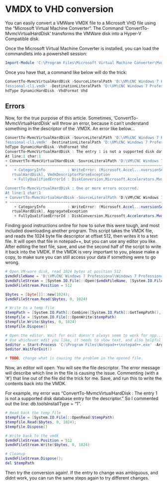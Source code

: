 # VMDX to VHD conversion

You can easily convert a VMWare VMDX file to a Microsoft VHD file using the “Microsoft Virtual Machine Converter“. The Command ‘ConvertTo-MvmcVirtualHardDisk’ transforms the VMWare disk into a Hyper-V Compatible disk.

Once the Microsoft Virtual Machine Converter is installed, you can load the commandlets into a powershell session:

```powershell
Import-Module 'C:\Program Files\Microsoft Virtual Machine Converter\MvmcCmdlet.psd1'
```

Once you have that, a command like below will do the trick:

```powershell
ConvertTo-MvmcVirtualHardDisk -SourceLiteralPath 'D:\VM\CNC Windows 7 Professional\Windows 7 Pro
fessional-cl1.vmdk' -DestinationLiteralPath 'D:\VM\CNC Windows 7 Professional Hyper-v\Windows 7 Professional-cl1.vhd' -V
hdType DynamicHardDisk -VhdFormat Vhd
```

## Errors

Now, for the true purpose of this article. Sometimes, ‘ConvertTo-MvmcVirtualHardDisk’ will throw an error, because it can’t understand something in the descriptor of the .VMDX. An error like below…

```powershell
ConvertTo-MvmcVirtualHardDisk -SourceLiteralPath 'D:\VM\CNC Windows 7 Professional\Windows 7 Pro
fessional-cl1.vmdk' -DestinationLiteralPath 'D:\VM\CNC Windows 7 Professional Hyper-v\Windows 7 Professional-cl1.vhd' -V
hdType DynamicHardDisk -VhdFormat Vhd
ConvertTo-MvmcVirtualHardDisk : The entry 1 is not a supported disk database entry for the descriptor.
At line:1 char:1
+ ConvertTo-MvmcVirtualHardDisk -SourceLiteralPath 'D:\VM\CNC Windows 7 ...
+ ~~~~~~~~~~~~~~~~~~~~~~~~~~~~~~~~~~~~~~~~~~~~~~~~~~~~~~~~~~~~~~~~~~~~~
    + CategoryInfo          : WriteError: (Microsoft.Accel...nversionService:DriveConversionService) [ConvertTo-MvmcVi
   rtualHardDisk], VmdkDescriptorParseException
    + FullyQualifiedErrorId : DiskConversion,Microsoft.Accelerators.Mvmc.Cmdlet.Commands.ConvertToMvmcVirtualHardDiskCommand

ConvertTo-MvmcVirtualHardDisk : One or more errors occurred.
At line:1 char:1
+ ConvertTo-MvmcVirtualHardDisk -SourceLiteralPath 'D:\VM\CNC Windows 7 ...
+ ~~~~~~~~~~~~~~~~~~~~~~~~~~~~~~~~~~~~~~~~~~~~~~~~~~~~~~~~~~~~~~~~~~~~~
    + CategoryInfo          : WriteError: (Microsoft.Accel...nversionService:DriveConversionService) [ConvertTo-MvmcVi
   rtualHardDisk], AggregateException
    + FullyQualifiedErrorId : DiskConversion,Microsoft.Accelerators.Mvmc.Cmdlet.Commands.ConvertToMvmcVirtualHardDiskCommand
```

Finding good instructions online for how to solve this were tough, and most included downloading another program. This script takes the VMDK file, and reads the 1024 byte file descriptor at offset 512, then writes it to a text file. It will open that file in notepad++, but you can use any editor you like. After editing the text file, save, and use the second half of the script to write it back into the VMDK. If the VMDK is very important to you, please make a copy, to make sure you can still access your data if something were to go wrong.

```powershell
# Open VM-ware disk, read 1024 bytes at position 512
$vmdkFileName = 'D:\VM\CNC Windows 7 Professional\Windows 7 Professional-cl1.vmdk'
$vmdkFileStream = [System.IO.File]::Open($vmdkFileName, [System.IO.FileMode]::Open, [System.IO.FileAccess]::ReadWrite)
$vmdkFileStream.Position = 512

$bytes = [byte[]]::new(1024);
$vmdkFileStream.Read($bytes, 0, 1024)

# Write to a temp file
$tempPath = [System.IO.Path]::Combine([System.IO.Path]::GetTempPath(), [System.IO.Path]::GetTempFileName())
$tempfile = [System.IO.File]::OpenWrite($tempPath)
$tempfile.Write($bytes, 0, 1024)
$tempfile.Dispose()

# Open the editor. Wait for exit doesn't always seem to work for npp...
# Use whichever edit you like, it needs to show text, and also helpful if it can show whitespace/control characters
$editor = Start-Process 'C:\Program Files\Notepad++\notepad++.exe' -ArgumentList $tempPath -PassThru -Wait
$editor.WaitForExit()

# TODO, change what is causing the problem in the opened file.
```

Now, an editor will open. You will see the file descriptor. The error message will describe which line in the file is causing the issue. Commenting (with a ‘#’) that line out of the file did the trick for me. Save, and run this to write the contents back into the VMDK.

For example, my error was “ConvertTo-MvmcVirtualHardDisk : The entry 1 is not a supported disk database entry for the descriptor.” So I commented out the line: db.toolsInstallType = “1”.

```powershell
# Read back the temp file
$tempfile = [System.IO.File]::OpenRead($tempPath)
$tempfile.Read($bytes, 0, 1024);
$tempfile.Dispose()

# Write back to the vmdk
$vmdkFileStream.Position = 512
$vmdkFileStream.Write($bytes, 0, 1024)

# Cleanup
$vmdkFileStream.Dispose();
del $tempPath
```

Then try the conversion again!. If the entry to change was ambiguous, and didnt work, you can run the same steps again to try different changes.